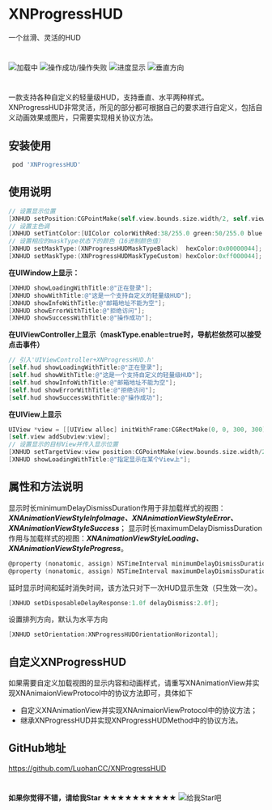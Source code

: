 # XNProgressHUD

一个丝滑、灵活的HUD
#
![加载中](http://www.wailian.work/images/2018/08/03/animation01.gif)
![操作成功/操作失败](http://www.wailian.work/images/2018/08/03/animation02.gif)
![进度显示](http://www.wailian.work/images/2018/08/03/animation03.gif)
![垂直方向](http://www.wailian.work/images/2018/08/03/animation04.gif)
#
一款支持各种自定义的轻量级HUD，支持垂直、水平两种样式。XNProgressHUD非常灵活，所见的部分都可根据自己的要求进行自定义，包括自义动画效果或图片，只需要实现相关协议方法。

## 安装使用
```ruby
 pod 'XNProgressHUD'
```

## 使用说明

 ```Objective-C
// 设置显示位置
[XNHUD setPosition:CGPointMake(self.view.bounds.size.width/2, self.view.bounds.size.height * 0.7)];
// 设置主色调
[XNHUD setTintColor:[UIColor colorWithRed:38/255.0 green:50/255.0 blue:56/255.0 alpha:0.8]];
// 设置相应的maskType状态下的颜色（16进制颜色值）
[XNHUD setMaskType:(XNProgressHUDMaskTypeBlack)  hexColor:0x00000044];
[XNHUD setMaskType:(XNProgressHUDMaskTypeCustom) hexColor:0xff000044];
 ```

 **在UIWindow上显示：**
 ```Objective-C
 [XNHUD showLoadingWithTitle:@"正在登录"];
 [XNHUD showWithTitle:@"这是一个支持自定义的轻量级HUD"];
 [XNHUD showInfoWithTitle:@"邮箱地址不能为空"];
 [XNHUD showErrorWithTitle:@"拒绝访问"];
 [XNHUD showSuccessWithTitle:@"操作成功"];
 ```

 **在UIViewController上显示（maskType.enable=true时，导航栏依然可以接受点击事件）**
 ```Objective-C
 // 引入'UIViewController+XNProgressHUD.h'
 [self.hud showLoadingWithTitle:@"正在登录"];
 [self.hud showWithTitle:@"这是一个支持自定义的轻量级HUD"];
 [self.hud showInfoWithTitle:@"邮箱地址不能为空"];
 [self.hud showErrorWithTitle:@"拒绝访问"];
 [self.hud showSuccessWithTitle:@"操作成功"];
 ```

 **在UIView上显示**
  ```Objective-C
UIView *view = [[UIView alloc] initWithFrame:CGRectMake(0, 0, 300, 300)];
[self.view addSubview:view];
// 设置显示的目标View并传入显示位置
[XNHUD setTargetView:view position:CGPointMake(view.bounds.size.width/2,  view.bounds.size.height/2)];
[XNHUD showLoadingWithTitle:@"指定显示在某个View上"];
  ```

 ## 属性和方法说明
 显示时长minimumDelayDismissDuration作用于非加载样式的视图：***XNAnimationViewStyleInfoImage、XNAnimationViewStyleError、XNAnimationViewStyleSuccess***；
 显示时长maximumDelayDismissDuration作用与加载样式的视图：***XNAnimationViewStyleLoading、XNAnimationViewStyleProgress***。
 ```Objective-C
@property (nonatomic, assign) NSTimeInterval minimumDelayDismissDuration; //default:1.5f
@property (nonatomic, assign) NSTimeInterval maximumDelayDismissDuration; //default:20.f
 ```

延时显示时间和延时消失时间，该方法只对下一次HUD显示生效（只生效一次）。
 ```Objective-C
[XNHUD setDisposableDelayResponse:1.0f delayDismiss:2.0f];
 ```

 设置排列方向，默认为水平方向
 ```Objective-C
[XNHUD setOrientation:XNProgressHUDOrientationHorizontal];
 ```

 ## 自定义XNProgressHUD
 如果需要自定义加载视图的显示内容和动画样式，请重写XNAnimationView并实现XNAnimaionViewProtocol中的协议方法即可，具体如下
 * 自定义XNAnimationView并实现XNAnimaionViewProtocol中的协议方法；
 * 继承XNProgressHUD并实现XNProgressHUDMethod中的协议方法。
  



 ## GitHub地址
 https://github.com/LuohanCC/XNProgressHUD
 #
**如果你觉得不错，请给我Star ★★★★★★★★★★**
![给我Star吧](http://www.wailian.work/images/2018/08/03/star.png)


